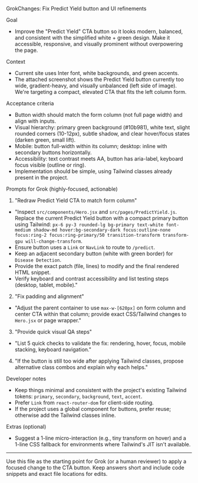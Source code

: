 GrokChanges: Fix Predict Yield button and UI refinements

Goal
- Improve the "Predict Yield" CTA button so it looks modern, balanced, and consistent with the simplified white + green design. Make it accessible, responsive, and visually prominent without overpowering the page.

Context
- Current site uses Inter font, white backgrounds, and green accents.
- The attached screenshot shows the Predict Yield button currently too wide, gradient-heavy, and visually unbalanced (left side of image). We're targeting a compact, elevated CTA that fits the left column form.

Acceptance criteria
- Button width should match the form column (not full page width) and align with inputs.
- Visual hierarchy: primary green background (#10b981), white text, slight rounded corners (10-12px), subtle shadow, and clear hover/focus states (darken green, small lift).
- Mobile: button full-width within its column; desktop: inline with secondary buttons horizontally.
- Accessibility: text contrast meets AA, button has aria-label, keyboard focus visible (outline or ring).
- Implementation should be simple, using Tailwind classes already present in the project.

Prompts for Grok (highly-focused, actionable)

1) "Redraw Predict Yield CTA to match form column"
- "Inspect `src/components/Hero.jsx` and `src/pages/PredictYield.js`. Replace the current Predict Yield button with a compact primary button using Tailwind: `px-6 py-3 rounded-lg bg-primary text-white font-medium shadow-md hover:bg-secondary-dark focus:outline-none focus:ring-2 focus:ring-primary/50 transition-transform transform-gpu will-change-transform`.
- Ensure button uses a `Link` or `NavLink` to route to `/predict`.
- Keep an adjacent secondary button (white with green border) for `Disease Detection`.
- Provide the exact patch (file, lines) to modify and the final rendered HTML snippet.
- Verify keyboard and contrast accessibility and list testing steps (desktop, tablet, mobile)."

2) "Fix padding and alignment"
- "Adjust the parent container to use `max-w-[620px]` on form column and center CTA within that column; provide exact CSS/Tailwind changes to `Hero.jsx` or page wrapper."

3) "Provide quick visual QA steps"
- "List 5 quick checks to validate the fix: rendering, hover, focus, mobile stacking, keyboard navigation."

4) "If the button is still too wide after applying Tailwind classes, propose alternative class combos and explain why each helps." 

Developer notes
- Keep things minimal and consistent with the project's existing Tailwind tokens: `primary`, `secondary`, `background`, `text`, `accent`.
- Prefer `Link` from `react-router-dom` for client-side routing.
- If the project uses a global component for buttons, prefer reuse; otherwise add the Tailwind classes inline.


Extras (optional)
- Suggest a 1-line micro-interaction (e.g., tiny transform on hover) and a 1-line CSS fallback for environments where Tailwind's JIT isn't available.

---

Use this file as the starting point for Grok (or a human reviewer) to apply a focused change to the CTA button. Keep answers short and include code snippets and exact file locations for edits.